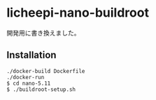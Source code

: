 # licheepi-nano-buildroot

開発用に書き換えました。

## Installation

```
./docker-build Dockerfile
./docker-run
$ cd nano-5.11
$ ./buildroot-setup.sh
```
